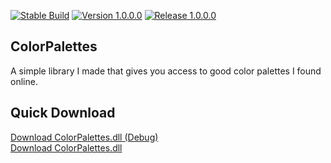 [![Stable Build](https://img.shields.io/badge/build-stable-success)](#)
[![Version 1.0.0.0](https://img.shields.io/badge/version-1.0.0.0-green)](#)
[![Release 1.0.0.0](https://img.shields.io/badge/release-1.0.0.0-green)](https://github.com/sh4d0w4RCH3R415/ColorPalettes/releases/1.0.0.0/)

## ColorPalettes
A simple library I made that gives you access to good color palettes I found online.

## Quick Download
[Download ColorPalettes.dll (Debug)](https://github.com/sh4d0w4RCH3R415/ColorPalettes/releases/download/1.0.0.0-debug/ColorPalettes.dll)<br/>
[Download ColorPalettes.dll](https://github.com/sh4d0w4RCH3R415/ColorPalettes/releases/download/1.0.0.0/ColorPalettes.dll)

